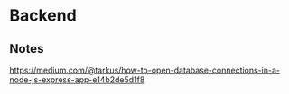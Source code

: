 # Backend
## Notes

https://medium.com/@tarkus/how-to-open-database-connections-in-a-node-js-express-app-e14b2de5d1f8
